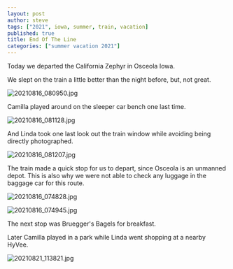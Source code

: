 ```yaml
---
layout: post
author: steve
tags: ["2021", iowa, summer, train, vacation]
published: true
title: End Of The Line
categories: ["summer vacation 2021"]
---
```

Today we departed the California Zephyr in Osceola Iowa.  

We slept on the train a little better than the night before, but, not great.  

![20210816_080950.jpg]({{site.pics_url}}/assets/media/20210816_080950.jpg)

Camilla played around on the sleeper car bench one last time.  

![20210816_081128.jpg]({{site.pics_url}}/assets/media/20210816_081128.jpg)

And Linda took one last look out the train window while avoiding being directly photographed.  

![20210816_081207.jpg]({{site.pics_url}}/assets/media/20210816_081207.jpg)

The train made a quick stop for us to depart, since Osceola is an unmanned depot. This is also why we were not able to check any luggage in the baggage car for this route.  

![20210816_074828.jpg]({{site.pics_url}}/assets/media/20210816_074828.jpg)

![20210816_074945.jpg]({{site.pics_url}}/assets/media/20210816_074945.jpg)

The next stop was Bruegger's Bagels for breakfast.

Later Camilla played in a park while Linda went shopping at a nearby HyVee.

![20210821_113821.jpg]({{site.pics_url}}/assets/media/20210821_113821.jpg)

